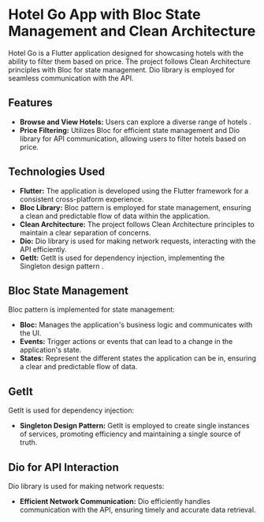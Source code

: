 # Hotel Go App with Bloc State Management and Clean Architecture

Hotel Go is a Flutter application designed for showcasing hotels with the ability to filter them based on price. The project follows Clean Architecture principles with Bloc for state management. Dio library is employed for seamless communication with the API.

## Features

- **Browse and View Hotels:** Users can explore a diverse range of hotels .
- **Price Filtering:** Utilizes Bloc for efficient state management and Dio library for API communication, allowing users to filter hotels based on price.

## Technologies Used

- **Flutter:** The application is developed using the Flutter framework for a consistent cross-platform experience.
- **Bloc Library:** Bloc pattern is employed for state management, ensuring a clean and predictable flow of data within the application.
- **Clean Architecture:** The project follows Clean Architecture principles to maintain a clear separation of concerns.
- **Dio:** Dio library is used for making network requests, interacting with the API efficiently.
- **GetIt:** GetIt is used for dependency injection, implementing the Singleton design pattern .


## Bloc State Management

Bloc pattern is implemented for state management:

- **Bloc:** Manages the application's business logic and communicates with the UI.
- **Events:** Trigger actions or events that can lead to a change in the application's state.
- **States:** Represent the different states the application can be in, ensuring a clear and predictable flow of data.

## GetIt

GetIt is used for dependency injection:

- **Singleton Design Pattern:** GetIt is employed to create single instances of services, promoting efficiency and maintaining a single source of truth.

## Dio for API Interaction

Dio library is used for making network requests:

- **Efficient Network Communication:** Dio efficiently handles communication with the API, ensuring timely and accurate data retrieval.
